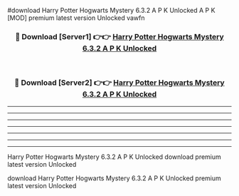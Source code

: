 #download Harry Potter Hogwarts Mystery 6.3.2 A P K Unlocked  A P K [MOD] premium latest version Unlocked vawfn 



<div align="center">
<h3>🔴 Download [Server1] 👉👉 <a href="https://apkdownload2.web.app/">Harry Potter Hogwarts Mystery 6.3.2 A P K Unlocked </a></h3><br>

<h3>🔴 Download [Server2] 👉👉 <a href="https://apkdownload2.web.app/">Harry Potter Hogwarts Mystery 6.3.2 A P K Unlocked </a></h3>
</div>





----------------------------------------------------------

----------------------------------------------------------

----------------------------------------------------------

----------------------------------------------------------

----------------------------------------------------------

----------------------------------------------------------

----------------------------------------------------------

Harry Potter Hogwarts Mystery 6.3.2 A P K Unlocked  download premium latest version Unlocked

download Harry Potter Hogwarts Mystery 6.3.2 A P K Unlocked  premium latest version Unlocked
